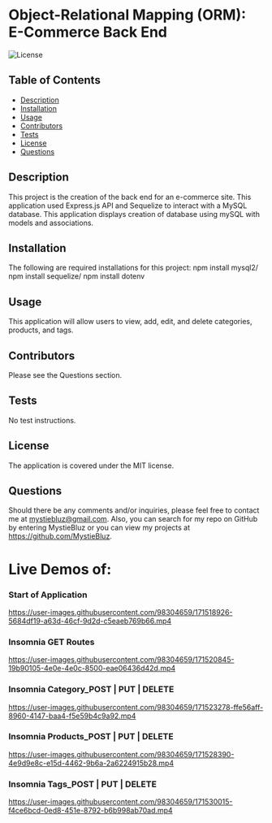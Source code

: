 # Object-Relational Mapping (ORM): E-Commerce Back End
  ![License](https://img.shields.io/badge/License-MIT-brightgreen)

  ## Table of Contents
  * [Description](#description)
  * [Installation](#installation)
  * [Usage](#usage)
  * [Contributors](#contribution)
  * [Tests](#test)
  * [License](#license)
  * [Questions](#questions)
  
  ## Description 
  This project is the creation of the back end for an e-commerce site. This application used Express.js API and Sequelize to interact with a MySQL database. This application displays creation of database using mySQL with models and associations.
  
  ## Installation 
  The following are required installations for this project: npm install mysql2/ npm install sequelize/ npm install dotenv

  ## Usage 
  This application will allow users to view, add, edit, and delete categories, products, and tags.

  ## Contributors
  Please see the Questions section.

  ## Tests
  No test instructions.

  ## License 
  The application is covered under the MIT license.
 

  ## Questions
  Should there be any comments and/or inquiries, please feel free to contact me at mystiebluz@gmail.com. Also, you can search for my repo on GitHub by entering MystieBluz or you can view my projects at https://github.com/MystieBluz.

# Live Demos of:

### Start of Application
https://user-images.githubusercontent.com/98304659/171518926-5684df19-a63d-46cf-9d2d-c5eaeb769b66.mp4

### Insomnia GET Routes
https://user-images.githubusercontent.com/98304659/171520845-19b90105-4e0e-4e0c-8500-eae06436d42d.mp4

### Insomnia Category_POST | PUT | DELETE
https://user-images.githubusercontent.com/98304659/171523278-ffe56aff-8960-4147-baa4-f5e59b4c9a92.mp4

### Insomnia Products_POST | PUT | DELETE
https://user-images.githubusercontent.com/98304659/171528390-4e9d9e8c-e15d-4462-9b6a-2a6224915b28.mp4

### Insomnia Tags_POST | PUT | DELETE
https://user-images.githubusercontent.com/98304659/171530015-f4ce6bcd-0ed8-451e-8792-b6b998ab70ad.mp4



